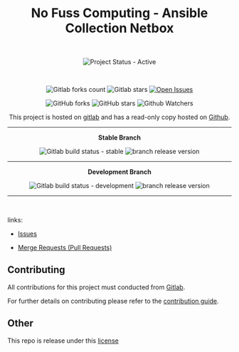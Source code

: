 <div align="center" width="100%">


# No Fuss Computing - Ansible Collection Netbox

<br>

![Project Status - Active](https://img.shields.io/badge/Project%20Status-Active-green?logo=gitlab&style=plastic) 

<br>

![Gitlab forks count](https://img.shields.io/badge/dynamic/json?label=Forks&query=%24.forks_count&url=https%3A%2F%2Fgitlab.com%2Fapi%2Fv4%2Fprojects%2F56568566%2F&color=ff782e&logo=gitlab&style=plastic) ![Gitlab stars](https://img.shields.io/badge/dynamic/json?label=Stars&query=%24.star_count&url=https%3A%2F%2Fgitlab.com%2Fapi%2Fv4%2Fprojects%2F56568566%2F&color=ff782e&logo=gitlab&style=plastic) [![Open Issues](https://img.shields.io/badge/dynamic/json?color=ff782e&logo=gitlab&style=plastic&label=Open%20Issues&query=%24.statistics.counts.opened&url=https%3A%2F%2Fgitlab.com%2Fapi%2Fv4%2Fprojects%2F56568566%2Fissues_statistics)](https://gitlab.com/nofusscomputing/projects/ansible/collections/netbox/-/issues)



![GitHub forks](https://img.shields.io/github/forks/NofussComputing/ansible_collection_netbox?logo=github&style=plastic&color=000000&labell=Forks) ![GitHub stars](https://img.shields.io/github/stars/NofussComputing/ansible_collection_netbox?color=000000&logo=github&style=plastic) ![Github Watchers](https://img.shields.io/github/watchers/NofussComputing/ansible_collection_netbox?color=000000&label=Watchers&logo=github&style=plastic)
<br>

This project is hosted on [gitlab](https://gitlab.com/nofusscomputing/projects/ansible/collections/netbox) and has a read-only copy hosted on [Github](https://github.com/NofussComputing/netbox).

----

**Stable Branch**

![Gitlab build status - stable](https://img.shields.io/badge/dynamic/json?color=ff782e&label=Build&query=0.status&url=https%3A%2F%2Fgitlab.com%2Fapi%2Fv4%2Fprojects%2F56568566%2Fpipelines%3Fref%3Dmaster&logo=gitlab&style=plastic) ![branch release version](https://img.shields.io/badge/dynamic/yaml?color=ff782e&logo=gitlab&style=plastic&label=Release&query=%24.commitizen.version&url=https%3A//gitlab.com/nofusscomputing/projects/ansible/collections/netbox%2F-%2Fraw%2Fmaster%2F.cz.yaml) 

----

**Development Branch** 

![Gitlab build status - development](https://img.shields.io/badge/dynamic/json?color=ff782e&label=Build&query=0.status&url=https%3A%2F%2Fgitlab.com%2Fapi%2Fv4%2Fprojects%2F56568566%2Fpipelines%3Fref%3Ddevelopment&logo=gitlab&style=plastic) ![branch release version](https://img.shields.io/badge/dynamic/yaml?color=ff782e&logo=gitlab&style=plastic&label=Release&query=%24.commitizen.version&url=https%3A//gitlab.com/nofusscomputing/projects/ansible/collections/netbox%2F-%2Fraw%2Fdevelopment%2F.cz.yaml)

----
<br>

</div>

links:

- [Issues](https://gitlab.com/nofusscomputing/projects/ansible/collections/netbox/-/issues)

- [Merge Requests (Pull Requests)](https://gitlab.com/nofusscomputing/projects/ansible/collections/netbox/-/merge_requests)



## Contributing
All contributions for this project must conducted from [Gitlab](https://gitlab.com/nofusscomputing/projects/ansible/collections/netbox).

For further details on contributing please refer to the [contribution guide](CONTRIBUTING.md).


## Other

This repo is release under this [license](LICENSE)

